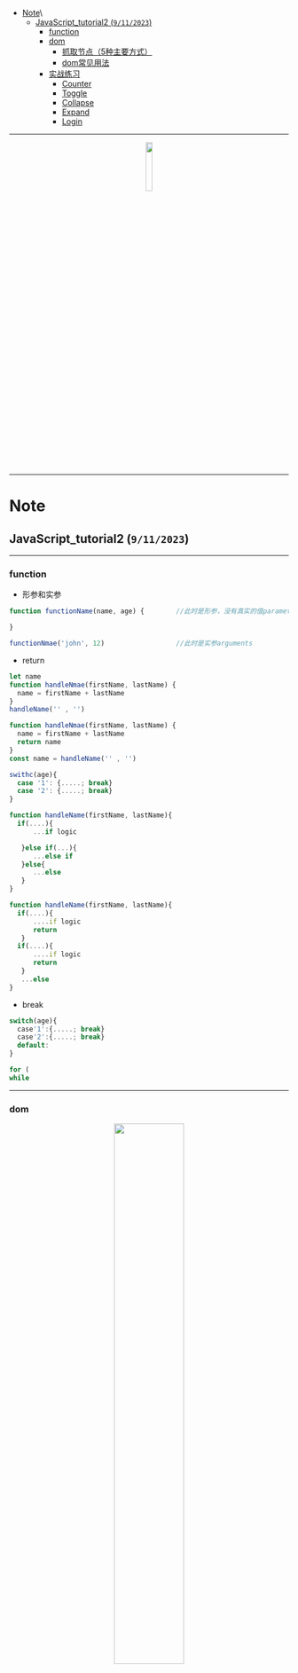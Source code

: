 - [Note](#Note)\
  - [JavaScript_tutorial2 (`9/11/2023`)](#javascript_tutorial2-9112023)
    - [function](#function)
    - [dom](#dom)
      - [抓取节点（5种主要方式）](#抓取节点5种主要方式)
      - [dom常见用法](#dom常见用法)
    - [实战练习](#实战练习)
      - [Counter](#Counter)
      - [Toggle](#Toggle)
      - [Collapse](#Collapse)
      - [Expand](#Expand)
      - [Login](#Login)
     
<hr>     

<p align='center'><img src='../images/JavaScript.png' width='15%' height='15%' /></p>

<hr>
   
      
# Note

## JavaScript_tutorial2 (`9/11/2023`)

<hr>

### function
- 形参和实参
```js
function functionName(name, age) {        //此时是形参，没有真实的值parameters

}

functionNmae('john', 12)                  //此时是实参arguments
```
- return
```js
let name
function handleNmae(firstName, lastName) {
  name = firstName + lastName
}
handleName('' , '')

function handleNmae(firstName, lastName) {
  name = firstName + lastName
  return name
}
const name = handleName('' , '')

swithc(age){
  case '1': {.....; break}
  case '2': {.....; break}
}

function handleName(firstName, lastName){
  if(....){
      ...if logic

   }else if(...){
      ...else if
   }else{
      ...else
   }
}

function handleName(firstName, lastName){
  if(....){
      ....if logic
      return
   }
  if(....){
      ....if logic
      return
   }
   ...else
}

```


- break
```js
switch(age){
  case'1':{.....; break}
  case'2':{.....; break}
  default:
}

for (
while
```

<hr>

### dom

<p align='center'><img src='../images/Dom.png' width='50%' height='50%' /></p>

#### 抓取节点（5种主要方式）
```js
document.getElementById('')
document.querySelector('.content-div')              //className只会抓取第一个 '.className',id '#id'
document.querySelectorAll('.content-div')           //抓取所有
document.getElementByClassName('')
document.getElementByTagName('')                    //div
//以上为5种主要方式

const dom = document.getElementByTagName('html')
dom.getElementById('first-div')
document.body
document
```

<hr>

#### dom常见用法
```js
//style可以实现一些特殊交互效果
dom.classList
dom.classList.add
dom.classList.remove

dom.style.display = 'none'
dom.style.display = 'block'

//event
//click, onChange, onInput,e.target.value
// keyDown e.target.keyCode === '13'
//事件监听
//click:这是一个鼠标事件，当用户点击某个元素时触发
//onChange:这是一个表单事件，当元素的值发生变化时（并且失去焦点）触发，通常用于 <input>, <select>, 和 <textarea> 元素
//onInput:这是一个表单事件，当 <input>, <select>, 或 <textarea> 元素的值正在被用户输入时触发。这个事件在元素的值发生任何变化时几乎立即触发
//keyDown:这是一个键盘事件，当用户按下键盘上的任何键时触发，如果按住不放，会重复触发

dom.addEventListener('click', (e:Event)=>{
    ...logic//dom.style.display = 'block'
    e.target
})
dom.onclick
don.oninput
dom.onchange

dom.parentNode
dom.children[0]
dom.childNodes[]
```

<hr>

### 实战练习
#### Counter
- 补充counter.js: 在output div中显示当前时间
- 时间应该每秒更新
```js
(function() {
   'use strict';
   // write your code here
   const dom = document.getElementById('output');
   function timer (){
      const d = new Date();
      // d.getHours()+':'+d.getMinutes()+':'+d.getSeconds()
     
      const time = `${d.getHours()}:${d.getMinutes()}:${d.getSeconds()}`     //模板字符串
      dom.innerText = time
      // dom.textContent = time
   }
   setInterval(timer,1000)

}());
```

<hr>

#### Toggle
- 修改toggle.js: 实现对output div每隔2s添加和移除hide
```js
(function() {
   'use strict';
   // write your js here.
   const dom = document.getElementById('output')
   function hideOutput(){
      // if(dom.className === 'hide'){
      //    dom.classList.remove('hide')
      //    dom.className = ''
      //    return
      // }
      // dom.className = 'hide'
      // dom.classList.add('hide')
      dom.classList.toggle('hide')     //这一句可以直接替代以上多行代码
   }
   setInterval(hideOutput,2000)
}());
```

<hr>

#### Collapse
- 实现点击信息元素上面的箭头按钮对信息框折叠（隐藏）
- 这里不需要实现再次点击展开的效果
- Optional challenge: 仅仅使用一个单击事件监听器，且不对html进行任何更改来实现这个效果
```js
(function() {

    //1
    //const buttons = document.querySelectorAll('.material-icons');
    
    // buttons.forEach((button)=>{
    //     button.addEventListener('click',(e)=>{
    //         const extraInfo = document.getElementById(e.target.id+'-content');
    //         extraInfo.style.display = 'none'
    //     })
    // })

    //2
    const dom = document.getElementById('main')
    dom.addEventListener('click',(e)=>{
        if(e.target.tagName === 'BUTTON'){
            const extraInfo = document.getElementById(e.target.id+'-content');
            extraInfo.style.display = 'none'
        }
    })
}());
```

<hr>

#### Expand
- 扩张折叠信息块，使得div被折叠后，将箭头图标从up变为down
- 点击按钮时，应该展开div并切换图标
```js
(function() {
  'use strict';
  // TODO: Write some js
  const icons = document.querySelectorAll('.material-icons');
    
    icons.forEach((icon)=>{
        icon.addEventListener('click',(e)=>{
          const extraInfo = document.getElementById(e.target.id+'-content');
          if(extraInfo.style.display === 'none'){
            extraInfo.style.display = 'block'
            e.target.innerHTML = 'expand_less'
          }else{
            extraInfo.style.display = 'none'
            e.target.innerHTML = 'expand_more'
          }
        })
    })
}());
```

<hr>

#### Login
- 之前html tutorial做的登陆练习
- 实现登陆验证
<br>`如果account为“Admin” 密码为“12345”则Login成功，提示“登陆成功”`
<br>`否则Login失败，提示“账号密码不匹配”`
<br>`如果有input没有内容，则不允许触发submit button`
```js
(function() {
    'use strict';
    // write your js here.
    const account = document.getElementById('account')
    const password = document.getElementById('password')
    const button = document.querySelector('.login-btn')
    const form = document.querySelector('.login-box')
    account.oninput=(e)=>{
        account.value = e.target.value;
        if(!e.target.value){
            button.disabled=true
            return;
        }
        if(password.value){
            button.disabled=false
        }
    }

    password.oninput=(e)=>{
        password.value = e.target.value;
        if(!e.target.value){
            button.disabled=true
            return;
        }
        if(account.value){
            button.disabled=false
        }
    }

    form.onsubmit=()=>{
        const userValue = account.value;
        const pswValue = password.value;

        if(userValue==='Admin'&&pswValue==='12345'){
            alert('登陆成功')
        }else{
            alert('账号密码不匹配')
        }

    }

 
 }());
 ```
